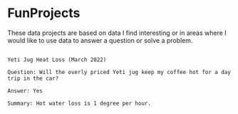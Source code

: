 # FunProjects

These data projects are based on data I find interesting or in areas where I would like to use data to answer a question or solve a problem.
~~~~~~~~~~~~~~~~~~~~~~~~~~~~~~~~~~~~~~~~~~~~~~~~~~~~

Yeti Jug Heat Loss (March 2022)

Question: Will the overly priced Yeti jug keep my coffee hot for a day trip in the car?

Answer: Yes

Summary: Hot water loss is 1 degree per hour.
